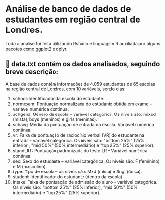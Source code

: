 # Análise de banco de dados de estudantes em região central de Londres.

Toda a análise foi feita utilizando Rstudio e linguagem R auxiliada por alguns pacotes como ggplot2 e dplyr.

## 📁 data.txt contém os dados analisados, seguindo breve descrição:

A base de dados contém informações de 4.059 estudantes de 65 escolas na região central de Londres, com 10 variáveis, sendo elas:
1) school: Identificador da escola do estudante.
2) normexam: Pontuação normalizada do estudante obtida em exame – variável numérica contínua.
3) schgend: Gênero da escola – variável categórica. Os níveis são: mixed (mista), boys (meninos) e girls (meninas).
4) schavg: Média da pontuação de entrada da escola. Variável numérica contínua.
5) vr: Faixa de pontuação de raciocínio verbal (VR) do estudante na entrada – variável categórica. Os níveis são: "bottom 25%" (25% inferior), "mid 50%" (50% intermediário) e "top 25%" (25% superior).
6) standLRT: Pontuação padronizada do teste LR – Variável numérica contínua.
7) sex: Sexo do estudante – variável categórica. Os níveis são: F (feminino) e M (masculino).
8) type: Tipo de escola – os níveis são: Mxd (mista) e Sngl (única).
9) student: Identificador do estudante (dentro da escola).
10) intake: Faixa de pontuação de admissão do aluno - variável categórica. Os níveis são: "bottom 25%" (25% inferior), "mid 50%" (50% intermediário) e "top 25%" (25% superior).
